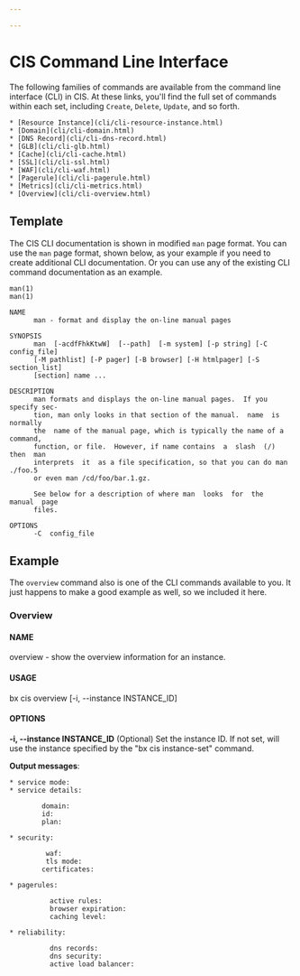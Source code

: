 ```yaml
---

---
```


# CIS Command Line Interface
The following families of commands are available from the command line interface (CLI) in CIS. At these links, you'll find the full set of commands within each set, including `Create`, `Delete`, `Update`, and so forth.
  
    * [Resource Instance](cli/cli-resource-instance.html)
    * [Domain](cli/cli-domain.html)
    * [DNS Record](cli/cli-dns-record.html)
    * [GLB](cli/cli-glb.html)
    * [Cache](cli/cli-cache.html)
    * [SSL](cli/cli-ssl.html)
    * [WAF](cli/cli-waf.html)
    * [Pagerule](cli/cli-pagerule.html)
    * [Metrics](cli/cli-metrics.html)
    * [Overview](cli/cli-overview.html)


## Template

The CIS CLI documentation is shown in modified `man` page format. You can use the `man` page format, shown below, as your example if you need to create additional CLI documentation. Or you can use any of the existing CLI command documentation as an example.

```
man(1)                                                                  man(1)

NAME
      man - format and display the on-line manual pages

SYNOPSIS
      man  [-acdfFhkKtwW]  [--path]  [-m system] [-p string] [-C config_file]
      [-M pathlist] [-P pager] [-B browser] [-H htmlpager] [-S  section_list]
      [section] name ...

DESCRIPTION
      man formats and displays the on-line manual pages.  If you specify sec-
      tion, man only looks in that section of the manual.  name  is  normally
      the  name of the manual page, which is typically the name of a command,
      function, or file.  However, if name contains  a  slash  (/)  then  man
      interprets  it  as a file specification, so that you can do man ./foo.5
      or even man /cd/foo/bar.1.gz.

      See below for a description of where man  looks  for  the  manual  page
      files.

OPTIONS
      -C  config_file
```

## Example

The `overview` command also is one of the CLI commands available to you. It just happens to make a good example as well, so we included it here.


### Overview

#### NAME
  overview - show the overview information for an instance. 

#### USAGE
  bx cis overview [-i, --instance INSTANCE_ID] 

#### OPTIONS
 **-i, --instance INSTANCE_ID**  (Optional) Set the instance ID. If not set, will use the instance specified by the "bx cis instance-set" command.

**Output messages**:

    * service mode:
    * service details:

            domain:
            id:
            plan:

    * security:

             waf:
             tls mode:
            certificates:

    * pagerules:

              active rules:
              browser expiration:
              caching level:

    * reliability:

              dns records:
              dns security:
              active load balancer:
